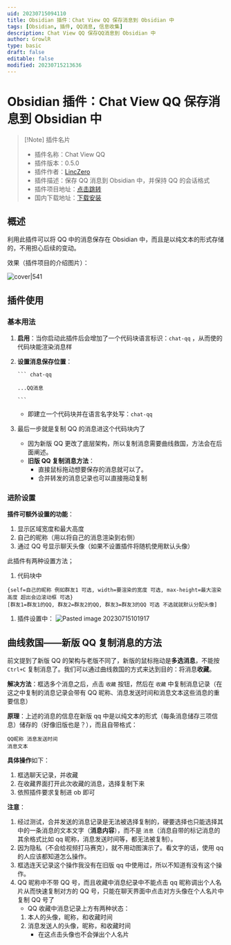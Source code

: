 ```yaml
---
uid: 20230715094110
title: Obsidian 插件：Chat View QQ 保存消息到 Obsidian 中
tags: [Obsidian, 插件, QQ消息, 信息收集]
description: Chat View QQ 保存QQ消息到 Obsidian 中
author: GrowlR
type: basic
draft: false
editable: false
modified: 20230715213636
---
```


# Obsidian 插件：Chat View QQ 保存消息到 Obsidian 中

> [!Note] 插件名片
> - 插件名称：Chat View QQ
> - 插件版本：0.5.0
> - 插件作者：[LincZero](https://github.com/LincZero/)
> - 插件描述：保存 QQ 消息到 Obsidian 中，并保持 QQ 的会话格式
> - 插件项目地址：[点击跳转](https://github.com/LincZero/obsidian-chat-view-qq/tree/v0.4.0)
> - 国内下载地址：[下载安装](https://pkmer.cn/products/plugin/pluginMarket/?obsidian-chat-view-qq)

## 概述

利用此插件可以将 QQ 中的消息保存在 Obsidian 中，而且是以纯文本的形式存储的，不用担心后续的变动。

效果（插件项目的介绍图片）：

![cover|541](https://cdn.pkmer.cn/images/665IOT2Z%5BGG%7BQFY%240M2A%7DG.png!pkmer)

## 插件使用

### 基本用法

1. **启用**：当你启动此插件后会增加了一个代码块语言标识：`chat-qq` ，从而使的代码块能渲染消息样
2. **设置消息保存位置**：

	````
	``` chat-qq
	
	...QQ消息
	
	```
	````

	- 即建立一个代码块并在语言名字处写：`chat-qq`
3. 最后一步就是复制 QQ 的消息进这个代码块内了
	- 因为新版 QQ 更改了底层架构，所以复制消息需要曲线救国，方法会在后面阐述。
	- **旧版 QQ 复制消息方法**：
		- 直接鼠标拖动想要保存的消息就可以了。
		- 合并转发的消息记录也可以直接拖动复制

### 进阶设置

**插件可额外设置的功能**：

1. 显示区域宽度和最大高度
2. 自己的昵称（用以将自己的消息渲染到右侧）
3. 通过 QQ 号显示聊天头像（如果不设置插件将随机使用默认头像）

此插件有两种设置方法；

1. 代码块中

````
{self=自己的昵称 例如群友1 可选, width=要渲染的宽度 可选, max-height=最大渲染高度 超出会边滚动框 可选}
[群友1=群友1的QQ, 群友2=群友2的QQ, 群友3=群友3的QQ 可选 不选就就默认分配头像]
````

1. 插件设置中：
	![Pasted image 20230715101917](https://cdn.pkmer.cn/images/Pasted%20image%2020230715101917.png!pkmer)

## 曲线救国——新版 QQ 复制消息的方法

前文提到了新版 QQ 的架构与老版不同了，新版的鼠标拖动是**多选消息**，不能按 `Ctrl+C` 复制消息了。我们可以通过曲线救国的方式来达到目的：将消息**收藏**。

**解决方法**：框选多个消息之后，点击 `收藏` 按钮，然后在 `收藏` 中复制消息记录（在这之中复制的消息记录会带有 QQ 昵称、消息发送时间和消息文本这些消息的重要信息）

**原理**：上述的消息的信息在新版 qq 中是以纯文本的形式（每条消息储存三项信息）储存的（好像旧版也是？），而且自带格式：

``` 
QQ昵称 消息发送时间
消息文本
```

**具体操作**如下：

1. 框选聊天记录，并收藏
2. 在收藏界面打开此次收藏的消息，选择复制下来
3. 依照插件要求复制进 ob 即可

**注意**：

1. 经过测试，合并发送的消息记录是无法被选择复制的，硬要选择也只能选择其中的一条消息的文本文字（**消息内容**），而不是 `消息`（消息自带的标记消息的其余格式比如 qq 昵称，消息发送时间等，都无法被复制）。
2. 因为隐私（不会给视频打马赛克），就不用动图演示了。看文字的话，使用 qq 的人应该都知道怎么操作。
3. 框选连天记录这个操作我没有在旧版 qq 中使用过，所以不知道有没有这个操作。
4. QQ 昵称中不带 QQ 号，而且收藏中消息纪录中不能点击 qq 昵称调出个人名片从而快速复制对方的 QQ 号，只能在聊天界面中点击对方头像在个人名片中复制 QQ 号了
    - QQ 收藏中消息记录上方有两种状态：
    1. 本人的头像，昵称，和收藏时间
    2. 消息发送人的头像，昵称，和收藏时间
        - 在这点击头像也不会弹出个人名片
